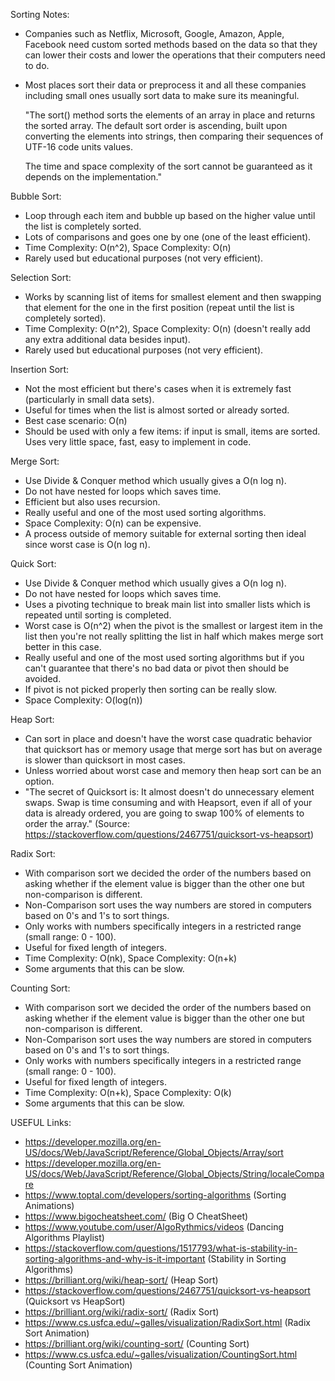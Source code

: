 Sorting Notes:

- Companies such as Netflix, Microsoft, Google, Amazon, Apple, Facebook need custom sorted methods based on the data so that they can lower their costs and lower the operations that their computers need to do.
- Most places sort their data or preprocess it and all these companies including small ones usually sort data to make sure its meaningful.


    "The sort() method sorts the elements of an array in place and returns the sorted array. The default sort order is ascending, built upon converting the elements into strings, then comparing their sequences of UTF-16 code units values.

    The time and space complexity of the sort cannot be guaranteed as it depends on the implementation."


Bubble Sort:

- Loop through each item and bubble up based on the higher value until the list is completely sorted.
- Lots of comparisons and goes one by one (one of the least efficient).
- Time Complexity: O(n^2), Space Complexity: O(n)
- Rarely used but educational purposes (not very efficient).

Selection Sort:

- Works by scanning list of items for smallest element and then swapping that element for the one in the first position (repeat until the list is completely sorted).
- Time Complexity: O(n^2), Space Complexity: O(n) (doesn't really add any extra additional data besides input).
- Rarely used but educational purposes (not very efficient).

Insertion Sort:

- Not the most efficient but there's cases when it is extremely fast (particularly in small data sets).
- Useful for times when the list is almost sorted or already sorted.
- Best case scenario: O(n)
- Should be used with only a few items: if input is small, items are sorted. Uses very little space, fast, easy to implement in code.

Merge Sort:

- Use Divide & Conquer method which usually gives a O(n log n).
- Do not have nested for loops which saves time.
- Efficient but also uses recursion.
- Really useful and one of the most used sorting algorithms.
- Space Complexity: O(n) can be expensive.
- A process outside of memory suitable for external sorting then ideal since worst case is O(n log n).

Quick Sort:

- Use Divide & Conquer method which usually gives a O(n log n).
- Do not have nested for loops which saves time.
- Uses a pivoting technique to break main list into smaller lists which is repeated until sorting is completed.
- Worst case is O(n^2) when the pivot is the smallest or largest item in the list then you're not really splitting the list in half which makes merge sort better in this case.
- Really useful and one of the most used sorting algorithms but if you can't guarantee that there's no bad data or pivot then should be avoided.
- If pivot is not picked properly then sorting can be really slow.
- Space Complexity: O(log(n))

Heap Sort:

- Can sort in place and doesn't have the worst case quadratic behavior that quicksort has or memory usage that merge sort has but on average is slower than quicksort in most cases.
- Unless worried about worst case and memory then heap sort can be an option.
- "The secret of Quicksort is: It almost doesn't do unnecessary element swaps. Swap is time consuming and with Heapsort, even if all of your data is already ordered, you are going to swap 100% of elements to order the array." (Source: https://stackoverflow.com/questions/2467751/quicksort-vs-heapsort)

Radix Sort:

- With comparison sort we decided the order of the numbers based on asking whether if the element value is bigger than the other one but non-comparison is different.
- Non-Comparison sort uses the way numbers are stored in computers based on 0's and 1's to sort things.
- Only works with numbers specifically integers in a restricted range (small range: 0 - 100).
- Useful for fixed length of integers.
- Time Complexity: O(nk), Space Complexity: O(n+k)
- Some arguments that this can be slow.

Counting Sort:

- With comparison sort we decided the order of the numbers based on asking whether if the element value is bigger than the other one but non-comparison is different.
- Non-Comparison sort uses the way numbers are stored in computers based on 0's and 1's to sort things.
- Only works with numbers specifically integers in a restricted range (small range: 0 - 100).
- Useful for fixed length of integers.
- Time Complexity: O(n+k), Space Complexity: O(k)
- Some arguments that this can be slow.


USEFUL Links:

- https://developer.mozilla.org/en-US/docs/Web/JavaScript/Reference/Global_Objects/Array/sort
- https://developer.mozilla.org/en-US/docs/Web/JavaScript/Reference/Global_Objects/String/localeCompare
- https://www.toptal.com/developers/sorting-algorithms (Sorting Animations)
- https://www.bigocheatsheet.com/ (Big O CheatSheet)
- https://www.youtube.com/user/AlgoRythmics/videos (Dancing Algorithms Playlist)
- https://stackoverflow.com/questions/1517793/what-is-stability-in-sorting-algorithms-and-why-is-it-important (Stability in Sorting Algorithms)
- https://brilliant.org/wiki/heap-sort/ (Heap Sort)
- https://stackoverflow.com/questions/2467751/quicksort-vs-heapsort (Quicksort vs HeapSort)
- https://brilliant.org/wiki/radix-sort/ (Radix Sort)
- https://www.cs.usfca.edu/~galles/visualization/RadixSort.html (Radix Sort Animation)
- https://brilliant.org/wiki/counting-sort/ (Counting Sort)
- https://www.cs.usfca.edu/~galles/visualization/CountingSort.html (Counting Sort Animation)